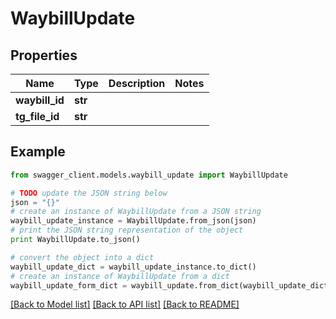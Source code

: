 # WaybillUpdate


## Properties

Name | Type | Description | Notes
------------ | ------------- | ------------- | -------------
**waybill_id** | **str** |  | 
**tg_file_id** | **str** |  | 

## Example

```python
from swagger_client.models.waybill_update import WaybillUpdate

# TODO update the JSON string below
json = "{}"
# create an instance of WaybillUpdate from a JSON string
waybill_update_instance = WaybillUpdate.from_json(json)
# print the JSON string representation of the object
print WaybillUpdate.to_json()

# convert the object into a dict
waybill_update_dict = waybill_update_instance.to_dict()
# create an instance of WaybillUpdate from a dict
waybill_update_form_dict = waybill_update.from_dict(waybill_update_dict)
```
[[Back to Model list]](../README.md#documentation-for-models) [[Back to API list]](../README.md#documentation-for-api-endpoints) [[Back to README]](../README.md)


